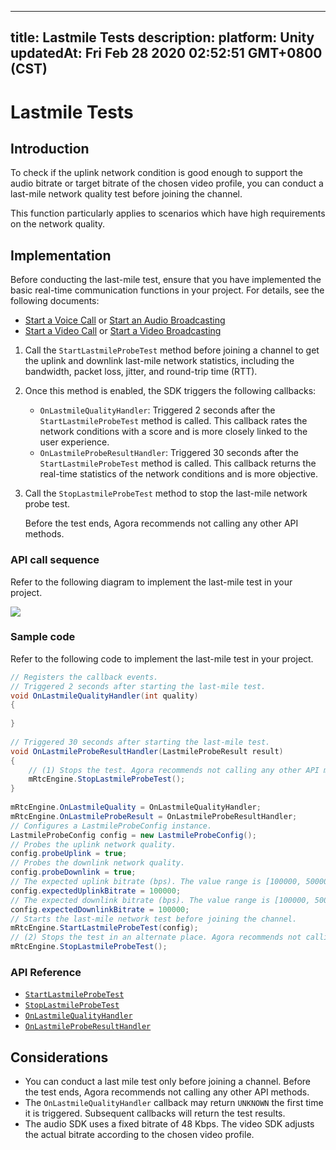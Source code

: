 
---
title: Lastmile Tests
description: 
platform: Unity
updatedAt: Fri Feb 28 2020 02:52:51 GMT+0800 (CST)
---
# Lastmile Tests
## Introduction

To check if the uplink network condition is good enough to support the audio bitrate or target bitrate of the chosen video profile, you can conduct a last-mile network quality test before joining the channel.

This function particularly applies to scenarios which have high requirements on the network quality.



## Implementation

Before conducting the last-mile test, ensure that you have implemented the basic real-time communication functions in your project. For details, see the following documents:

- [Start a Voice Call](../../en/Audio%20Broadcast/start_call_audio_unity.md) or [Start an Audio Broadcasting](../../en/Audio%20Broadcast/start_live_audio_unity.md)
- [Start a Video Call](../../en/Audio%20Broadcast/start_call_unity.md) or [Start a Video Broadcasting](../../en/Audio%20Broadcast/start_live_unity.md)


1. Call the `StartLastmileProbeTest` method before joining a channel to get the uplink and downlink last-mile network statistics, including the bandwidth, packet loss, jitter, and round-trip time (RTT).

2. Once this method is enabled, the SDK triggers the following callbacks:

   - `OnLastmileQualityHandler`: Triggered 2 seconds after the `StartLastmileProbeTest` method is called. This callback rates the network conditions with a score and is more closely linked to the user experience.
   - `OnLastmileProbeResultHandler`: Triggered 30 seconds after the `StartLastmileProbeTest` method is called. This callback returns the real-time statistics of the network conditions and is more objective.

3. Call the `StopLastmileProbeTest` method to stop the last-mile network probe test.

   <div class="alert note">Before the test ends, Agora recommends not calling any other API methods.</div>

   
### API call sequence

Refer to the following diagram to implement the last-mile test in your project.

![](https://web-cdn.agora.io/docs-files/1582858108947)

### Sample code

Refer to the following code to implement the last-mile test in your project.

```c#
// Registers the callback events.
// Triggered 2 seconds after starting the last-mile test.
void OnLastmileQualityHandler(int quality)
{
  
}
  
// Triggered 30 seconds after starting the last-mile test.
void OnLastmileProbeResultHandler(LastmileProbeResult result)
{ 
    // (1) Stops the test. Agora recommends not calling any other API method before the test ends.
    mRtcEngine.StopLastmileProbeTest();
}
  
mRtcEngine.OnLastmileQuality = OnLastmileQualityHandler;
mRtcEngine.OnLastmileProbeResult = OnLastmileProbeResultHandler;
// Configures a LastmileProbeConfig instance.
LastmileProbeConfig config = new LastmileProbeConfig();
// Probes the uplink network quality.
config.probeUplink = true;
// Probes the downlink network quality.
config.probeDownlink = true;
// The expected uplink bitrate (bps). The value range is [100000, 5000000].
config.expectedUplinkBitrate = 100000;
// The expected downlink bitrate (bps). The value range is [100000, 5000000].
config.expectedDownlinkBitrate = 100000;
// Starts the last-mile network test before joining the channel.
mRtcEngine.StartLastmileProbeTest(config);
// (2) Stops the test in an alternate place. Agora recommends not calling any other API method before the test ends.
mRtcEngine.StopLastmileProbeTest();
```



### API Reference

- [`StartLastmileProbeTest`](https://docs.agora.io/en/Audio%20Broadcast/API%20Reference/unity/classagora__gaming__rtc_1_1_i_rtc_engine.html#a1d70042741eed8fd27234d43f0bdd86e)
- [`StopLastmileProbeTest`](https://docs.agora.io/en/Audio%20Broadcast/API%20Reference/unity/classagora__gaming__rtc_1_1_i_rtc_engine.html#a7097b5aa40f1124c5cb5ae7cc68d636f)
- [`OnLastmileQualityHandler`](https://docs.agora.io/en/Audio%20Broadcast/API%20Reference/unity/namespaceagora__gaming__rtc.html#ad91eb7212a21d5596d4a96dfedaa7753)
- [`OnLastmileProbeResultHandler`](https://docs.agora.io/en/Audio%20Broadcast/API%20Reference/unity/namespaceagora__gaming__rtc.html#afa2ac45e7687a97653fedb80c5346019)

## Considerations

- You can conduct a last mile test only before joining a channel. Before the test ends, Agora recommends not calling any other API methods.
- The `OnLastmileQualityHandler` callback may return `UNKNOWN` the first time it is triggered. Subsequent callbacks will return the test results.
- The audio SDK uses a fixed bitrate of 48 Kbps. The video SDK adjusts the actual bitrate according to the chosen video profile.
